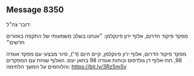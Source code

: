 ## Message 8350

דובר צה"ל:

מפקד פיקוד הדרום, אלוף ירון פינקלמן: ״אנחנו בשלב משמעותי של התקפה באזורים חדשים״

מפקד פיקוד הדרום, אלוף ירון פינקלמן, קיים היום (ד'), סיור מבצעי עם מפקד אוגדה 98, תת-אלוף דן גולדפוס וכוחות אוגדה 98 בחאן יונס. האלוף שוחח עם המפקדים והלוחמים על המשך הלחימה: https://bit.ly/3Rz5mSy

